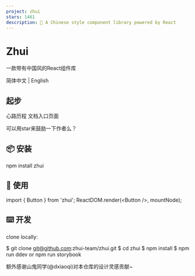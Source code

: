 ```yaml
---
project: zhui
stars: 1461
description: 🚀 A Chinese style component library powered by React 
---
```


Zhui
====

一款带有中国风的React组件库

简体中文 | English

起步
--

心路历程 文档入口页面

可以用star来鼓励一下作者么？

📦 安装
-----

npm install zhui

🔨 使用
-----

import { Button } from 'zhui';
ReactDOM.render(<Button /\>, mountNode);

⌨️ 开发
-----

clone locally:

$ git clone git@github.com:zhui-team/zhui.git
$ cd zhui
$ npm install
$ npm run ddev or npm run storybook

额外感谢山鬼同学(@dxiaoqi)对本仓库的设计灵感贡献~
